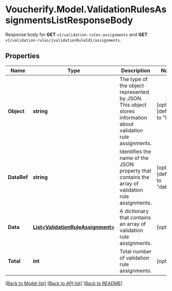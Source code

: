# Voucherify.Model.ValidationRulesAssignmentsListResponseBody
Response body for **GET** `v1/validation-rules-assignments` and **GET** `v1/validation-rules/{validationRuleId}/assignments`.

## Properties

Name | Type | Description | Notes
------------ | ------------- | ------------- | -------------
**Object** | **string** | The type of the object represented by JSON. This object stores information about validation rule assignments. | [optional] [default to "list"]
**DataRef** | **string** | Identifies the name of the JSON property that contains the array of validation rule assignments. | [optional] [default to "data"]
**Data** | [**List&lt;ValidationRuleAssignment&gt;**](ValidationRuleAssignment.md) | A dictionary that contains an array of validation rule assignments. | [optional] 
**Total** | **int** | Total number of validation rule assignments. | [optional] 

[[Back to Model list]](../../README.md#documentation-for-models) [[Back to API list]](../../README.md#documentation-for-api-endpoints) [[Back to README]](../../README.md)


